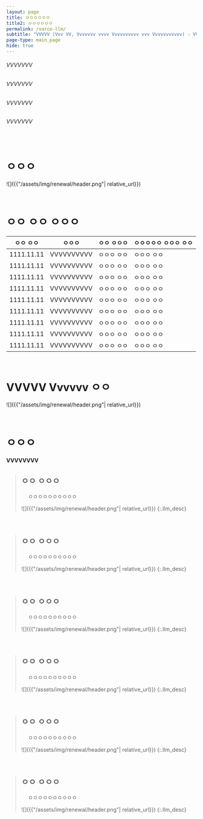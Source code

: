 ```yaml
---
layout: page
title: ㅇㅇㅇㅇㅇㅇ
title2: ㅇㅇㅇㅇㅇㅇ
permalink: /varco-llm/
subtitle: "VVVVV (Vvv VV, Vvvvvvv vvvv Vvvvvvvvvv vvv Vvvvvvvvvvv) - VVV"
page-type: main_page
hide: true
---
```


<script src="{{ site.baseurl | prepend: site.url }}/assets/js/about_llm.js"></script>

<h6>VVVVVVV</h6>
<h6>VVVVVVV</h6>
<h6>VVVVVVV</h6>
<h6>VVVVVVV</h6>

<br/>

# ㅇㅇㅇ

![]({{"/assets/img/renewal/header.png"| relative_url}})


<br/>

# ㅇㅇ ㅇㅇ ㅇㅇㅇ

|ㅇㅇ ㅇㅇ|ㅇㅇㅇ|ㅇㅇ ㅇㅇㅇ|ㅇㅇㅇㅇㅇ ㅇㅇㅇ ㅇㅇ|
|-|-|-|-|
|1111.11.11|VVVVVVVVVV|ㅇㅇㅇ ㅇㅇ|ㅇㅇㅇ ㅇㅇ|
|1111.11.11|VVVVVVVVVV|ㅇㅇㅇ ㅇㅇ|ㅇㅇㅇ ㅇㅇ|
|1111.11.11|VVVVVVVVVV|ㅇㅇㅇ ㅇㅇ|ㅇㅇㅇ ㅇㅇ|
|1111.11.11|VVVVVVVVVV|ㅇㅇㅇ ㅇㅇ|ㅇㅇㅇ ㅇㅇ|
|1111.11.11|VVVVVVVVVV|ㅇㅇㅇ ㅇㅇ|ㅇㅇㅇ ㅇㅇ|
|1111.11.11|VVVVVVVVVV|ㅇㅇㅇ ㅇㅇ|ㅇㅇㅇ ㅇㅇ|
|1111.11.11|VVVVVVVVVV|ㅇㅇㅇ ㅇㅇ|ㅇㅇㅇ ㅇㅇ|
|1111.11.11|VVVVVVVVVV|ㅇㅇㅇ ㅇㅇ|ㅇㅇㅇ ㅇㅇ|
|1111.11.11|VVVVVVVVVV|ㅇㅇㅇ ㅇㅇ|ㅇㅇㅇ ㅇㅇ|


<br/>

# VVVVV Vvvvvv ㅇㅇ

![]({{"/assets/img/renewal/header.png"| relative_url}})



<br/>

# ㅇㅇㅇ

<h4 class="subtitle">VVVVVVVV</h4>

> ## ㅇㅇ ㅇㅇㅇ
> 　
> ㅇㅇㅇㅇㅇㅇㅇㅇㅇㅇ
>
> ![]({{"/assets/img/renewal/header.png"| relative_url}})
{:.llm_desc}

<br/>

> ## ㅇㅇ ㅇㅇㅇ
> 　
> ㅇㅇㅇㅇㅇㅇㅇㅇㅇㅇ
>
> ![]({{"/assets/img/renewal/header.png"| relative_url}})
{:.llm_desc}

<br/>

> ## ㅇㅇ ㅇㅇㅇ
> 　
> ㅇㅇㅇㅇㅇㅇㅇㅇㅇㅇ
>
> ![]({{"/assets/img/renewal/header.png"| relative_url}})
{:.llm_desc}

<br/>

> ## ㅇㅇ ㅇㅇㅇ
> 　
> ㅇㅇㅇㅇㅇㅇㅇㅇㅇㅇ
>
> ![]({{"/assets/img/renewal/header.png"| relative_url}})
{:.llm_desc}

<br/>

> ## ㅇㅇ ㅇㅇㅇ
> 　
> ㅇㅇㅇㅇㅇㅇㅇㅇㅇㅇ
>
> ![]({{"/assets/img/renewal/header.png"| relative_url}})
{:.llm_desc}

<br/>

> ## ㅇㅇ ㅇㅇㅇ
> 　
> ㅇㅇㅇㅇㅇㅇㅇㅇㅇㅇ
>
> ![]({{"/assets/img/renewal/header.png"| relative_url}})
{:.llm_desc}
